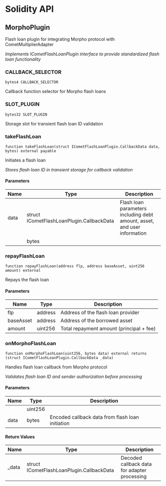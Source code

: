 # Solidity API

## MorphoPlugin

Flash loan plugin for integrating Morpho protocol with CometMultiplierAdapter

_Implements ICometFlashLoanPlugin interface to provide standardized flash loan functionality_

### CALLBACK_SELECTOR

```solidity
bytes4 CALLBACK_SELECTOR
```

Callback function selector for Morpho flash loans

### SLOT_PLUGIN

```solidity
bytes32 SLOT_PLUGIN
```

Storage slot for transient flash loan ID validation

### takeFlashLoan

```solidity
function takeFlashLoan(struct ICometFlashLoanPlugin.CallbackData data, bytes) external payable
```

Initiates a flash loan

_Stores flash loan ID in transient storage for callback validation_

#### Parameters

| Name | Type                                      | Description                                                              |
| ---- | ----------------------------------------- | ------------------------------------------------------------------------ |
| data | struct ICometFlashLoanPlugin.CallbackData | Flash loan parameters including debt amount, asset, and user information |
|      | bytes                                     |                                                                          |

### repayFlashLoan

```solidity
function repayFlashLoan(address flp, address baseAsset, uint256 amount) external
```

Repays the flash loan

#### Parameters

| Name      | Type    | Description                              |
| --------- | ------- | ---------------------------------------- |
| flp       | address | Address of the flash loan provider       |
| baseAsset | address | Address of the borrowed asset            |
| amount    | uint256 | Total repayment amount (principal + fee) |

### onMorphoFlashLoan

```solidity
function onMorphoFlashLoan(uint256, bytes data) external returns (struct ICometFlashLoanPlugin.CallbackData _data)
```

Handles flash loan callback from Morpho protocol

_Validates flash loan ID and sender authorization before processing_

#### Parameters

| Name | Type    | Description                                      |
| ---- | ------- | ------------------------------------------------ |
|      | uint256 |                                                  |
| data | bytes   | Encoded callback data from flash loan initiation |

#### Return Values

| Name   | Type                                      | Description                                  |
| ------ | ----------------------------------------- | -------------------------------------------- |
| \_data | struct ICometFlashLoanPlugin.CallbackData | Decoded callback data for adapter processing |
